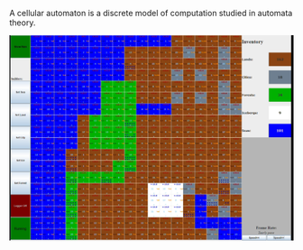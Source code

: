 A cellular automaton is a discrete model of computation studied in automata theory. 

![](World%20Simulation/Screenshot.png)
